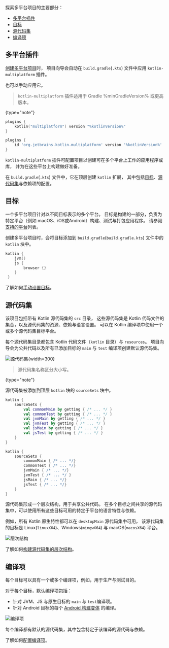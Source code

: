 [//]: # (title: Understand your Kotlin Multiplatform project)

探索多平台项目的主要部分：

* [多平台插件](#多平台插件)
* [目标](#目标)
* [源代码集](#源代码集)
* [编译项](#编译项)

## 多平台插件

[创建多平台项目](mpp-create-lib.md)时，
项目向导会自动在 `build.gradle`(`.kts`) 文件中应用 `kotlin-multiplatform` 插件。

也可以手动应用它。

> `kotlin-multiplatform` 插件适用于 Gradle %minGradleVersion% 或更高版本。 
>
{type="note"}

<tabs group="build-script">
<tab title="Kotlin" group-key="kotlin">

```kotlin
plugins {
    kotlin("multiplatform") version "%kotlinVersion%"
}
```

</tab>
<tab title="Groovy" group-key="groovy">

```groovy
plugins {
    id 'org.jetbrains.kotlin.multiplatform' version '%kotlinVersion%'
}
```

</tab>
</tabs>

`kotlin-multiplatform` 插件可配置项目以创建可在多个平台上工作的应用程序或库，
并为在这些平台上构建做好准备。

在 `build.gradle`(`.kts`) 文件中，它在顶层创建 `kotlin` 扩展，
其中包括[目标](#目标)、[源代码集](#源代码集)与依赖项的配置。

## 目标

一个多平台项目针对以不同目标表示的多个平台。
目标是构建的一部分，负责为特定平台（例如 macOS、iOS或Android）构建、测试与打包应用程序。
请参阅[支持的平台](mpp-supported-platforms.md)列表。

创建多平台项目时，会将目标添加到 `build.gradle`(`build.gradle.kts`) 文件中的 `kotlin` 块中。

```kotlin
kotlin {
    jvm()    
    js {
        browser {}
    }
 }
```

了解如何[手动设置目标](mpp-set-up-targets.md)。

## 源代码集

该项目包括带有 Kotlin 源代码集的 `src` 目录，
这些源代码集是 Kotlin 代码文件的集合，以及源代码集的资源、依赖与语言设置。
可以在 Kotlin 编译项中使用一个或多个源代码集目标平台。

每个源代码集目录都包含 Kotlin 代码文件（`kotlin` 目录）与 `resources`。
项目向导会为公共代码以及所有已添加目标的 `main` 与 `test` 编译项创建默认源代码集。

![源代码集](source-sets.png){width=300}

> 源代码集名称区分大小写。
>
{type="note"}

源代码集被添加到顶层 `kotlin` 块的 `sourceSets` 块中。

<tabs group="build-script">
<tab title="Kotlin" group-key="kotlin">

```kotlin
kotlin {
    sourceSets {
        val commonMain by getting { /* ... */ }
        val commonTest by getting { /* ... */ }
        val jvmMain by getting { /* ... */ }
        val jvmTest by getting { /* ... */ } 
        val jsMain by getting { /* ... */ }
        val jsTest by getting { /* ... */ } 
    }
}
```

</tab>
<tab title="Groovy" group-key="groovy">

```groovy
kotlin {
    sourceSets {
        commonMain { /* ... */} 
        commonTest { /* ... */}
        jvmMain { /* ... */}
        jvmTest { /* ... */ }
        jsMain { /* ... */}
        jsTest { /* ... */}    
    }
}
```

</tab>
</tabs>

源代码集形成一个层次结构，用于共享公共代码。
在多个目标之间共享的源代码集中，可以使用所有这些目标可用的特定于平台的语言特性与依赖。

例如，所有 Kotlin 原生特性都可以在 `desktopMain` 源代码集中可用，
该源代码集的目标是 Linux(`linuxX64`)、Windows(`mingwX64`) 与 macOS(`macosX64`) 平台。

![层次结构](hierarchical-structure.png)

了解如何[构建源代码集的层次结构](mpp-share-on-platforms.md#对相似平台共享代码)。

## 编译项

每个目标可以具有一个或多个编译项，例如，用于生产与测试目的。

对于每个目标，默认编译项包括：

*   针对 JVM、JS 与原生目标的 `main` 与 `test`编译项。
*   针对 Android 目标的每个 [Android 构建变体](https://developer.android.com/studio/build/build-variants) 的编译。

![编译项](compilations.png)

每个编译都有默认的源代码集，其中包含特定于该编译的源代码与依赖。

了解如何[配置编译项](mpp-configure-compilations.md)。